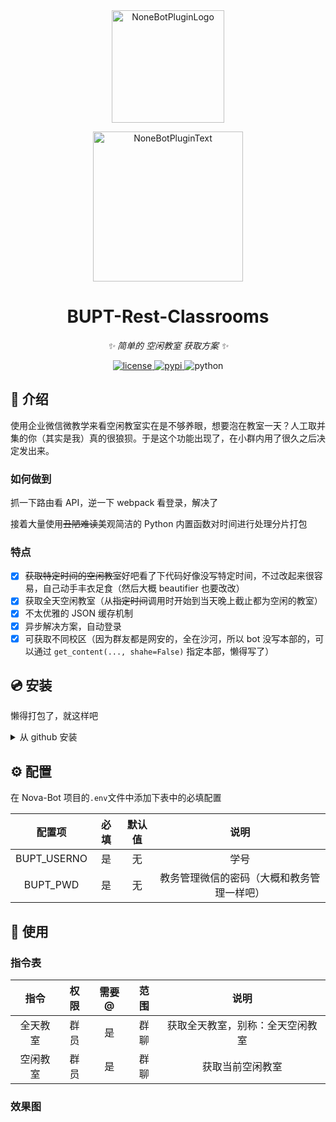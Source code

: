 <div align="center">
  <img src="https://github.com/A-kirami/nonebot-plugin-template/blob/resources/nbp_logo.png" width="180" height="180" alt="NoneBotPluginLogo">
  <br>
  <p><img src="https://github.com/A-kirami/nonebot-plugin-template/blob/resources/NoneBotPlugin.svg" width="240" alt="NoneBotPluginText"></p>
</div>


<div align="center">


# BUPT-Rest-Classrooms

_✨ 简单的 空闲教室 获取方案 ✨_

<a href="./LICENSE">
    <img src="https://img.shields.io/github/license/owner/nonebot-plugin-example.svg" alt="license">
</a>
<a href="https://pypi.python.org/pypi/nonebot-plugin-example">
    <img src="https://img.shields.io/pypi/v/nonebot-plugin-example.svg" alt="pypi">
</a>
<img src="https://img.shields.io/badge/python-3.9+-blue.svg" alt="python">

</div>


## 📖 介绍

使用企业微信微教学来看空闲教室实在是不够养眼，想要泡在教室一天？人工取并集的你（其实是我）真的很狼狈。于是这个功能出现了，在小群内用了很久之后决定发出来。

### 如何做到
抓一下路由看 API，逆一下 webpack 看登录，解决了

接着大量使用~~丑陋难读~~美观简洁的 Python 内置函数对时间进行处理分片打包

### 特点
- [X] ~~获取特定时间的空闲教室~~好吧看了下代码好像没写特定时间，不过改起来很容易，自己动手丰衣足食（然后大概 beautifier 也要改改）
- [X] 获取全天空闲教室（从~~指定时间~~调用时开始到当天晚上截止都为空闲的教室）
- [X] 不太优雅的 JSON 缓存机制
- [X] 异步解决方案，自动登录
- [X] 可获取不同校区（因为群友都是网安的，全在沙河，所以 bot 没写本部的，可以通过 `get_content(..., shahe=False)` 指定本部，懒得写了）

## 💿 安装

懒得打包了，就这样吧
<details>
<summary>从 github 安装</summary>
在 Nonebot 项目的插件目录下, 打开命令行, 输入以下命令克隆此储存库


    git clone https://github.com/Nova-Noir/BUPT-Rest-Classrooms.git

打开 Nonebot 项目的 `bot.py` 文件, 在其中写入

    nonebot.load_plugin('src.plugins.BUPT-Rest-Classrooms')

</details>

## ⚙️ 配置

在 Nova-Bot 项目的`.env`文件中添加下表中的必填配置

| 配置项  | 必填 | 默认值 |   说明   |
| :-----: | :--: | :----: | :------: |
| BUPT_USERNO |  是  |   无   | 学号 |
| BUPT_PWD |  是 |   无   | 教务管理微信的密码（大概和教务管理一样吧） |

## 🎉 使用

### 指令表

| 指令  | 权限 | 需要@ | 范围 |   说明   |
| :---: | :--: | :---: | :--: | :------: |
| 全天教室 | 群员 |  是   | 群聊 | 获取全天教室，别称：全天空闲教室 |
| 空闲教室 | 群员 |  是   | 群聊 | 获取当前空闲教室 |

### 效果图

